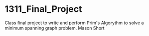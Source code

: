 # 1311_Final_Project
Class final project to write and perform Prim's Algorythm to solve a minimum spanning graph problem.
Mason Short
